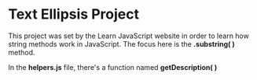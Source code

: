# Text Ellipsis Project

This project was set by the Learn JavaScript website in order to learn how string methods work in JavaScript. The focus here is the **.substring( )** method.

In the **helpers.js** file, there's a function named **getDescription( )**
